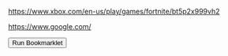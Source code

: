 
https://www.xbox.com/en-us/play/games/fortnite/bt5p2x999vh2

https://www.google.com/



<button onclick="yourBookmarkletFunction()">Run Bookmarklet</button>

<script>
function yourBookmarkletFunction() {
  // javascript:(function() {
    // Create the sidebar container
    var sidebar = document.createElement('div');
    sidebar.style.position = 'fixed';
    sidebar.style.top = '0';
    sidebar.style.right = '0';
    sidebar.style.width = '300px';
    sidebar.style.height = '100%';
    sidebar.style.backgroundColor = '#f4f4f4';
    sidebar.style.borderLeft = '2px solid #ccc';
    sidebar.style.zIndex = '9999';
    sidebar.style.overflowY = 'auto';
    sidebar.style.padding = '10px';
    sidebar.style.fontFamily = 'Arial, sans-serif';

    // Create the title
    var title = document.createElement('h2');
    title.textContent = 'Saved Tabs';
    title.style.margin = '0';
    title.style.padding = '10px 0';
    sidebar.appendChild(title);

    // Create the list of tabs
    var tabList = document.createElement('ul');
    sidebar.appendChild(tabList);

    // Load saved tabs from localStorage
    var savedTabs = JSON.parse(localStorage.getItem('savedTabs')) || [];

    savedTabs.forEach(function(tab) {
        addTab(tab);
    });

    // Function to add a tab to the sidebar
    function addTab(tab) {
        var li = document.createElement('li');
        var a = document.createElement('a');
        a.href = tab.url;
        a.textContent = tab.title;
        a.style.color = '#000';
        a.style.textDecoration = 'none';
        li.appendChild(a);
        tabList.appendChild(li);
    }

    // Add the current tab to the list
    var currentTab = {
        title: document.title,
        url: window.location.href
    };
    savedTabs.push(currentTab);
    addTab(currentTab);

    // Save the updated tabs to localStorage
    localStorage.setItem('savedTabs', JSON.stringify(savedTabs));

    // Create a button to close the sidebar
    var closeBtn = document.createElement('button');
    closeBtn.textContent = 'Close';
    closeBtn.style.marginTop = '20px';
    closeBtn.onclick = function() {
        document.body.removeChild(sidebar);
    };
    sidebar.appendChild(closeBtn);

    // Append the sidebar to the body
    document.body.appendChild(sidebar);
})();
}
</script>

